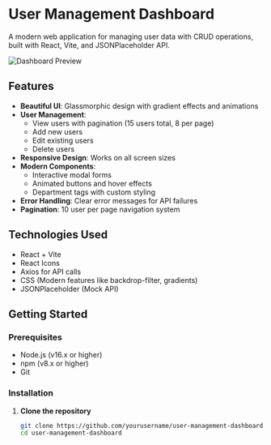 # User Management Dashboard

A modern web application for managing user data with CRUD operations, built with React, Vite, and JSONPlaceholder API.

![Dashboard Preview](screenshot.png) <!-- Add actual screenshot later -->

## Features

- **Beautiful UI**: Glassmorphic design with gradient effects and animations
- **User Management**:
  - View users with pagination (15 users total, 8 per page)
  - Add new users
  - Edit existing users
  - Delete users
- **Responsive Design**: Works on all screen sizes
- **Modern Components**:
  - Interactive modal forms
  - Animated buttons and hover effects
  - Department tags with custom styling
- **Error Handling**: Clear error messages for API failures
- **Pagination**: 10 user per page navigation system

## Technologies Used

- React + Vite
- React Icons
- Axios for API calls
- CSS (Modern features like backdrop-filter, gradients)
- JSONPlaceholder (Mock API)

## Getting Started

### Prerequisites

- Node.js (v16.x or higher)
- npm (v8.x or higher)
- Git

### Installation

1. **Clone the repository**
   ```bash
   git clone https://github.com/yourusername/user-management-dashboard.git
   cd user-management-dashboard
